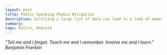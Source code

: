 ```yaml
---
layout: post
title: Public Speaking Phobia Mitigation
description: Scrolling a large list of data can lead to a leak of memory or crash of the app. Many approach can be used like sliding window algorithm, API pagination, optimize image size, etc.
summary: 
tags: Kotlin, Android
---
```



<i>"Tell me and I forget. Teach me and I remember. Involve me and I learn." Benjamin Franklin</i>



 <div id="pdf-container"> </div>


<script>
  // URL of the PDF
  const url = '../docs/Paper_CENTERIS_VR.pdf';

  // Asynchronous download of PDF
  pdfjsLib.getDocument(url).promise.then(function(pdf) {
            console.log('PDF loaded');

            // Loop through each page
            for (let pageNumber = 1; pageNumber <= pdf.numPages; pageNumber++) {
                // Fetch each page
                pdf.getPage(pageNumber).then(function(page) {
                    var scale = 3
                    var viewport = page.getViewport({ scale: scale });

                    // Prepare canvas using PDF page dimensions
                    var canvas = document.createElement('canvas');
                    canvas.className = 'pdf-page';
                    var context = canvas.getContext('2d');
                    canvas.height = viewport.height;
                    canvas.width = viewport.width;

                    // Render PDF page into canvas context
                    var renderContext = {
                        canvasContext: context,
                        viewport: viewport
                    };
                    var renderTask = page.render(renderContext);
                    renderTask.promise.then(function() {
                        console.log('Page rendered', pageNumber);
                    });

                    // Append canvas to the container
                    document.getElementById('pdf-container').appendChild(canvas);
                });
            }
        });

</script>

